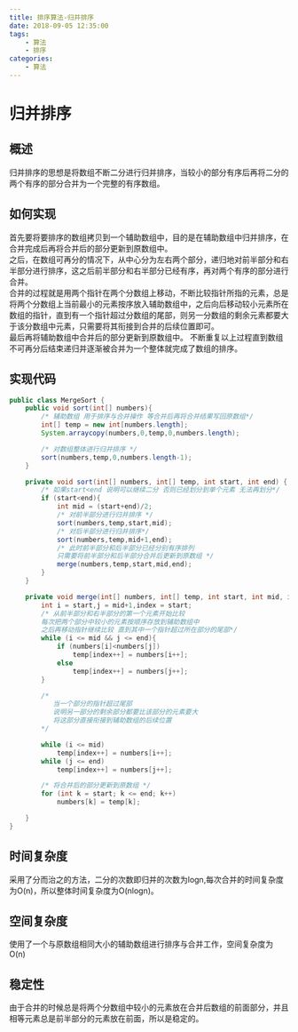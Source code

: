 ```yaml
---
title: 排序算法-归并排序
date: 2018-09-05 12:35:00
tags: 
    - 算法
    - 排序
categories: 
    - 算法
---
```

# 归并排序
## 概述
归并排序的思想是将数组不断二分进行归并排序，当较小的部分有序后再将二分的两个有序的部分合并为一个完整的有序数组。
<!-- more -->
## 如何实现
首先要将要排序的数组拷贝到一个辅助数组中，目的是在辅助数组中归并排序，在合并完成后再将合并后的部分更新到原数组中。  
之后，在数组可再分的情况下，从中心分为左右两个部分，递归地对前半部分和右半部分进行排序，这之后前半部分和右半部分已经有序，再对两个有序的部分进行合并。  
合并的过程就是用两个指针在两个分数组上移动，不断比较指针所指的元素，总是将两个分数组上当前最小的元素按序放入辅助数组中，之后向后移动较小元素所在数组的指针，直到有一个指针超过分数组的尾部，则另一分数组的剩余元素都要大于该分数组中元素，只需要将其衔接到合并的后续位置即可。  
最后再将辅助数组中合并后的部分更新到原数组中。
不断重复以上过程直到数组不可再分后结束递归并逐渐被合并为一个整体就完成了数组的排序。
## 实现代码
```java
public class MergeSort {
    public void sort(int[] numbers){
        /* 辅助数组 用于排序与合并操作 等合并后再将合并结果写回原数组*/
        int[] temp = new int[numbers.length];
        System.arraycopy(numbers,0,temp,0,numbers.length);

        /* 对数组整体进行归并排序 */
        sort(numbers,temp,0,numbers.length-1);
    }

    private void sort(int[] numbers, int[] temp, int start, int end) {
        /* 如果start<end 说明可以继续二分 否则已经划分到单个元素 无法再划分*/
        if (start<end){
            int mid = (start+end)/2;
            /* 对前半部分进行归并排序 */
            sort(numbers,temp,start,mid);
            /* 对后半部分进行归并排序*/
            sort(numbers,temp,mid+1,end);
            /* 此时前半部分和后半部分已经分别有序排列
            只需要将前半部分和后半部分合并后更新到原数组 */
            merge(numbers,temp,start,mid,end);
        }
    }

    private void merge(int[] numbers, int[] temp, int start, int mid, int end) {
        int i = start,j = mid+1,index = start;
        /* 从前半部分和右半部分的第一个元素开始比较
        每次把两个部分中较小的元素按顺序存放到辅助数组中
        之后再移动指针继续比较 直到其中一个指针超过所在部分的尾部*/
        while (i <= mid && j <= end){
            if (numbers[i]<numbers[j])
                temp[index++] = numbers[i++];
            else
                temp[index++] = numbers[j++];
        }

        /*
           当一个部分的指针超过尾部
           说明另一部分的剩余部分都要比该部分的元素要大
           将这部分直接衔接到辅助数组的后续位置
        */

        while (i <= mid)
            temp[index++] = numbers[i++];
        while (j <= end)
            temp[index++] = numbers[j++];

        /* 将合并后的部分更新到原数组 */
        for (int k = start; k <= end; k++)
            numbers[k] = temp[k];

    }
}
```  
## 时间复杂度
采用了分而治之的方法，二分的次数即归并的次数为logn,每次合并的时间复杂度为O(n)，所以整体时间复杂度为O(nlogn)。
## 空间复杂度
使用了一个与原数组相同大小的辅助数组进行排序与合并工作，空间复杂度为O(n)
## 稳定性
由于合并的时候总是将两个分数组中较小的元素放在合并后数组的前面部分，并且相等元素总是前半部分的元素放在前面，所以是稳定的。